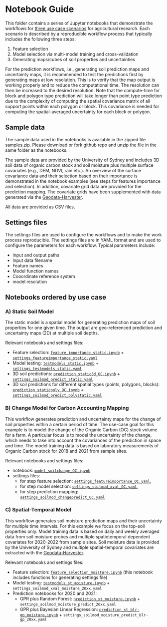 # Notebook Guide

This folder contains a series of Jupyter notebooks that demonstrate the workflows for [three use case scenarios](#notebooks-ordered-by-use-case) for agricultural research. Each scenario is described by a reproducible workflow process that typically includes the following three steps:
1. Feature selection
2. Model selection via multi-model training and cross-validation
3. Generating maps/cubes of soil properties and uncertainties

For the prediction workflows, i.e., generating soil prediction maps and uncertainty maps, it is recommended to test the predictions first by generating maps at low resolution. This is to verify that the map output is working properly and to reduce the computational time. The resolution can then be increased to the desired resolution. Note that the compute-time for block and polygon type prediction will take longer than point type prediction due to the complexity of computing the spatial covariance matrix of all support points within each polygon or block. This covariance is needed for computing the spatial-averaged uncertainty for each block or polygon.

## Sample data

The sample data used in the notebooks is available in the zipped file samples.zip. Please download or fork github repo and unzip the file in the same folder as the notebooks.

The sample data are provided by the University of Sydney and includes 3D soil data of organic carbon stock and soil moisture plus multiple surface covariates (e.g., DEM, NDVI, rain etc.). An overview of the surface covariance data and their selection based on their importance is demonstrated in the notebook examples (see steps for features importance and selection). In addition, covariate grid data are provided for the prediction mapping. The covariate grids have been supplemented with data generated via the [Geodata-Harvester](https://github.com/Sydney-Informatics-Hub/geodata-harvester).

All data are provided as CSV files.

## Settings files

The settings files are used to configure the workflows and to make the work process reproducible. The settings files are in YAML format and are used to configure the parameters for each workflow. Typical parameters include:
- Input and output paths 
- Input data filename
- Feature names
- Model function names
- Cooordinate reference system
- model resolution

## Notebooks ordered by use case

### A) Static Soil Model

The static model is a spatial model for generating prediction maps of soil properties for one given time. The output are geo-referenced prediction and uncertainty maps (2D) at multiple soil depths.

Relevant notebooks and settings files:

- Feature selection: [`feature_importance_static.ipynb`](feature_importance_static.ipynb) + [`settings_featureimportance_static.yaml`](settings/settings_featureimportance_static.yaml)
- Model testing: [`testmodels_static.ipynb`](testmodels_static.ipynb) + [`settings_testmodels_static.yaml`](settings/settings_testmodels_static.yaml)
- 3D soil predictions: [`prediction_static3d_OC.ipynb`](prediction_static3d_OC.ipynb) + [`settings_soilmod_predict_static.yaml`](settings/settings_soilmod_predict_static.yaml)
- 3D soil predictions for different spatial types (points, polygons, blocks): [`prediction_staticpoly_OC.ipynb`](prediction_staticpoly_OC.ipynb) + [`settings_soilmod_predict_polystatic.yaml`](settings/settings_soilmod_predict_polystatic.yaml)


### B) Change Model for Carbon Accounting Mapping

This workflow generates prediction and uncertainty maps for the change of soil properties within a certain period of time. The use-case goal for this example is to model the change of the Organic Carbon (OC) stock volume for a farm. A particular focus is to model the uncertainty of the change, which needs to take into account the covariances of the prediction in space and time. The model training data is based on laboratory measurements of Organic Carbon stock for 2018 and 2021 from sample sites.

Relevant notebooks and settings files:

- notebook: [`model_soilchange_OC.ipynb`](model_soilchange_OC.ipynb)
- settings files: 
    - for step feature selection: [`settings_featureimportance_OC.yaml`](settings/settings_featureimportance_OC.yaml), 
    - for step model selection: [`settings_soilmod_xval_OC.yaml`](settings/settings_soilmod_xval_OC.yaml), 
    - for step prediction mapping: [`settings_soilmod_changepredict_OC.yaml`](settings/settings_soilmod_changepredict_OC.yaml)

### C) Spatial-Temporal Model

This workflow generates soil moisture prediction maps and their uncertainty for multiple time intervals. For this example we focus on the top-soil properties only. Model training data is based on daily and weekly averaged data from soil moisture probes and multiple spatiotemporal dependent covariates for 2020-2022 from sample sites. Soil moisture data is provided by the University of Sydney and multiple spatial-temporal covariates are extracted with the [Geodata-Harvester](https://github.com/Sydney-Informatics-Hub/geodata-harvester).

Relevant notebooks and settings files:

- Feature selection: [`feature_selection_moisture.ipynb`](feature_selection_moisture.ipynb) (this notebook includes functions for generating settings file)
- Model testing: [`testmodels_st_moisture.ipynb`](testmodels_st_moisture.ipynb) + `settings_soilmod_xval_moisture_20xx.yaml`
- Prediction notebooks for 2020 and 2021: 
    - GPR plus Random Forest: [`prediction_st_moisture.ipynb`](prediction_st_moisture.ipynb) + `settings_soilmod_moisture_predict_20xx.yaml`
    - GPR plus Bayesian Linear Regression: [`prediction_st_blr-gp_moisture.ipynb`](prediction_st_blr-gp_moisture.ipynb) + `settings_soilmod_moisture_predict_blr-gp_20xx.yaml` 